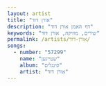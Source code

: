 ```yaml
---
layout: artist
title: "אורן דוד"
description: "דף האמן אורן דוד"
keywords: "שירים, מוזיקה, אורן דוד"
permalink: /artists/אורן-דוד/
songs:
  - number: "57299"
    name: "שטייגען"
    album: "סינגלים"
    artist: "אורן דוד"
---
```

